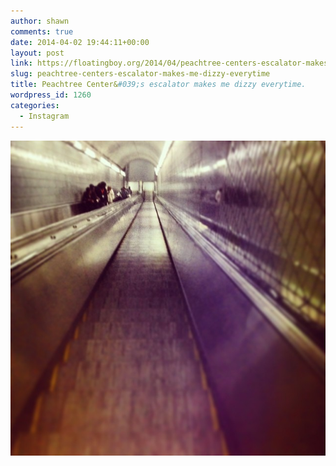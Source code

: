 ```yaml
---
author: shawn
comments: true
date: 2014-04-02 19:44:11+00:00
layout: post
link: https://floatingboy.org/2014/04/peachtree-centers-escalator-makes-me-dizzy-everytime/
slug: peachtree-centers-escalator-makes-me-dizzy-everytime
title: Peachtree Center&#039;s escalator makes me dizzy everytime.
wordpress_id: 1260
categories:
  - Instagram
---
```


[![Peachtree Center's escalator makes me dizzy everytime.](/assets/media/2014/04/7aa6c58aba9e11e3a4f01235071e850a_8.jpg)](/assets/media/2014/04/7aa6c58aba9e11e3a4f01235071e850a_8.jpg)

